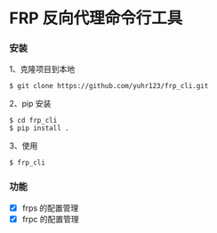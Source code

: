 # FRP 反向代理命令行工具

### 安装

1、克隆项目到本地

```
$ git clone https://github.com/yuhr123/frp_cli.git
```

2、pip 安装

```
$ cd frp_cli
$ pip install .
```

3、使用

```
$ frp_cli
```

### 功能
- [x] frps 的配置管理
- [x] frpc 的配置管理